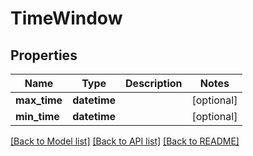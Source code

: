 # TimeWindow

## Properties
Name | Type | Description | Notes
------------ | ------------- | ------------- | -------------
**max_time** | **datetime** |  | [optional] 
**min_time** | **datetime** |  | [optional] 

[[Back to Model list]](../README.md#documentation-for-models) [[Back to API list]](../README.md#documentation-for-api-endpoints) [[Back to README]](../README.md)


